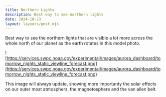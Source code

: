 ```yaml
---
title: Northern Lights
description: Best way to see northern lights
date: 2024-10-23
layout: layouts/post.njk
---
```


Best way to see the northern lights that are visible a lot more across the whole north of our planet as the earth rotates in this model photo.

![https://services.swpc.noaa.gov/experimental/images/aurora_dashboard/tomorrow_nights_static_viewline_forecast.png](https://services.swpc.noaa.gov/experimental/images/aurora_dashboard/tomorrow_nights_static_viewline_forecast.png)

This image will always update, showing more importanty the solar effects on our outer most atmosphers, the magnetosphere and the van allen belt.
